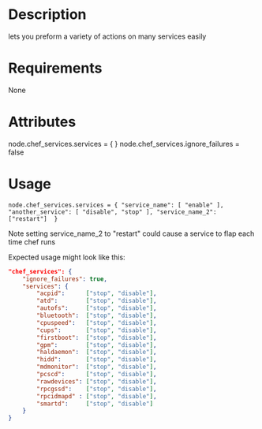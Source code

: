 Description
===========

lets you preform a variety of actions on many services easily

Requirements
============
None

Attributes
==========
node.chef_services.services = { }
node.chef_services.ignore_failures = false

Usage
=====
```
node.chef_services.services = { "service_name": [ "enable" ], "another_service": [ "disable", "stop" ], "service_name_2": ["restart"]  }
```

Note setting service_name_2 to "restart" could cause a service to flap each time chef runs

Expected usage might look like this:

```json
"chef_services": {
    "ignore_failures": true,
    "services": {
        "acpid":      ["stop", "disable"],
        "atd":        ["stop", "disable"],
        "autofs":     ["stop", "disable"],
        "bluetooth":  ["stop", "disable"],
        "cpuspeed":   ["stop", "disable"],
        "cups":       ["stop", "disable"],
        "firstboot":  ["stop", "disable"],
        "gpm":        ["stop", "disable"],
        "haldaemon":  ["stop", "disable"],
        "hidd":       ["stop", "disable"],
        "mdmonitor":  ["stop", "disable"],
        "pcscd":      ["stop", "disable"],
        "rawdevices": ["stop", "disable"],
        "rpcgssd":    ["stop", "disable"],
        "rpcidmapd" : ["stop", "disable"],
        "smartd":     ["stop", "disable"]
    }
}
```
